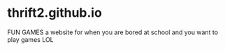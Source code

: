 # thrift2.github.io
FUN GAMES
a website for when you are bored at school and you want to play games 
LOL
